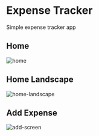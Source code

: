 # Expense Tracker

Simple expense tracker app

## Home
![home](https://github.com/user-attachments/assets/a246801d-3177-4006-95d5-1e11ce8a1a93)

## Home Landscape
![home-landscape](https://github.com/user-attachments/assets/54f30fc1-f200-4004-9c79-4ae3b156ef06)

## Add Expense
![add-screen](https://github.com/user-attachments/assets/7ab2e49b-dc95-45c4-8560-221eb3f2bc22)

